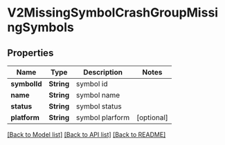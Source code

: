 # V2MissingSymbolCrashGroupMissingSymbols

## Properties
Name | Type | Description | Notes
------------ | ------------- | ------------- | -------------
**symbolId** | **String** | symbol id | 
**name** | **String** | symbol name | 
**status** | **String** | symbol status | 
**platform** | **String** | symbol plarform | [optional] 

[[Back to Model list]](../README.md#documentation-for-models) [[Back to API list]](../README.md#documentation-for-api-endpoints) [[Back to README]](../README.md)



